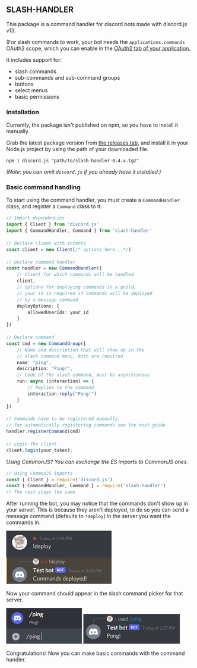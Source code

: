 SLASH-HANDLER
-------------

This package is a command handler for discord bots made with discord.js v13.

(For slash commands to work, your bot needs the `applications.commands` OAuth2 scope, which you can enable in the [OAuth2 tab of your application.](https://discord.com/developers/applications)

It includes support for:
- slash commands
- sub-commands and sub-command groups
- buttons
- select menus
- basic permissions

### Installation

Currently, the package isn't published on npm, so you have to install it manually.

Grab the latest package version from [the releases tab,](https://github.com/DronePC/slash-handler/releases) and install it in your Node.js project by using the path of your downloaded file.
```shell
npm i discord.js "path/to/slash-handler-0.4.x.tgz"
```
*(Note: you can omit `discord.js` if you already have it installed.)*


### Basic command handling

To start using the command handler, you must create a `CommandHandler` class, and register a `Command` class to it.

```typescript
// Import dependencies
import { Client } from 'discord.js'
import { CommandHandler, Command } from 'slash-handler'

// Declare client with intents
const client = new Client(/* options here...*/)

// Declare command handler
const handler = new CommandHandler({
    // Client for which commands will be handled
    client,
    // Options for deploying commands in a guild,
    // your id is required if commands will be deployed
    // by a message command
    deployOptions: {
        allowedUserIds: your_id
    }
})

// Declare command
const cmd = new CommandGroup({
    // Name and description that will show up in the
    // slash command menu, both are required 
    name: "ping",
    description: "Ping!",
    // Code of the slash command, must be asynchronous
    run: async (interaction) => {
        // Replies to the command
        interaction.reply("Pong!")
    }
})

// Commands have to be registered manually,
// for automatically registering commands see the next guide
handler.registerCommand(cmd)

// Login the client
client.login(your_token);
```

*Using CommonJS? You can exchange the ES imports to CommonJS ones.*
```javascript
// Using CommonJS imports
const { Client } = require('discord.js')
const { CommandHandler, Command } = require('slash-handler')
// The rest stays the same
```

After running the bot, you may notice that the commands don't show up in your server. This is because they aren't deployed, to do so you can send a message command (defaults to `!deploy`) in the server you want the commands in.

![Deploying example](./assets/images/deploy-example.png)

Now your command should appear in the slash command picker for that server.

![Command picker](./assets/images/command-picker-example.png)
![Ping command response](./assets/images/ping-command-example.png)

Congratulations! Now you can make basic commands with the command handler.
